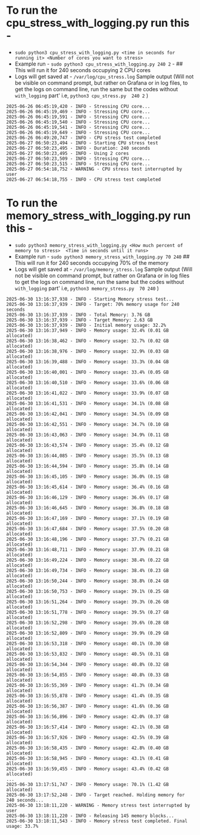 # To run the cpu_stress_with_logging.py run this - 
- ```sudo python3 cpu_stress_with_logging.py <time in seconds for running it> <Number of cores you want to stress>```
- Example run - ```sudo python3 cpu_stress_with_logging.py 240 2``` - ## This will run it for 240 seconds occupying 2 CPU cores
- Logs will get saved at - ```/var/log/cpu_stress.log```
Sample output (Will not be visible on command prompt, but rather on Grafana or in log files, to get the logs on command line, run the same but the codes without `with_logging` part' i.e, `python3 cpu_stress.py  240 2` )
```
2025-06-26 06:45:19,420 - INFO - Stressing CPU core...
2025-06-26 06:45:19,469 - INFO - Stressing CPU core...
2025-06-26 06:45:19,591 - INFO - Stressing CPU core...
2025-06-26 06:45:19,540 - INFO - Stressing CPU core...
2025-06-26 06:45:19,541 - INFO - Stressing CPU core...
2025-06-26 06:45:19,649 - INFO - Stressing CPU core...
2025-06-26 06:49:20,747 - INFO - CPU stress test completed
2025-06-27 06:50:23,494 - INFO - Starting CPU stress test
2025-06-27 06:50:23,495 - INFO - Duration: 240 seconds
2025-06-27 06:50:23,495 - INFO - Using 2 cores
2025-06-27 06:50:23,509 - INFO - Stressing CPU core...
2025-06-27 06:50:23,515 - INFO - Stressing CPU core...
2025-06-27 06:54:18,752 - WARNING - CPU stress test interrupted by user
2025-06-27 06:54:18,755 - INFO - CPU stress test completed
```

# To run the memory_stress_with_logging.py run this -
- ```sudo python3 memory_stress_with_logging.py <How much percent of memory to stress>  <Time in seconds until it runs>```
- Example run - ```sudo python3 memory_stress_with_logging.py 70 240``` ## This will run it for 240 seconds occupying 70% of the memory
- Logs will get saved at - ```/var/log/memory_stress.log```
Sample output (Will not be visible on command prompt, but rather on Grafana or in log files to get the logs on command line, run the same but the codes without `with_logging` part' i.e, `python3 memory_stress.py  70 240` )
```
2025-06-30 13:16:37,938 - INFO - Starting Memory stress test...
2025-06-30 13:16:37,939 - INFO - Target: 70% memory usage for 240 seconds
2025-06-30 13:16:37,939 - INFO - Total Memory: 3.76 GB
2025-06-30 13:16:37,939 - INFO - Target Memory: 2.63 GB
2025-06-30 13:16:37,939 - INFO - Initial memory usage: 32.2%
2025-06-30 13:16:37,949 - INFO - Memory usage: 32.4% (0.01 GB allocated)
2025-06-30 13:16:38,462 - INFO - Memory usage: 32.7% (0.02 GB allocated)
2025-06-30 13:16:38,976 - INFO - Memory usage: 32.9% (0.03 GB allocated)
2025-06-30 13:16:39,488 - INFO - Memory usage: 33.3% (0.04 GB allocated)
2025-06-30 13:16:40,001 - INFO - Memory usage: 33.4% (0.05 GB allocated)
2025-06-30 13:16:40,510 - INFO - Memory usage: 33.6% (0.06 GB allocated)
2025-06-30 13:16:41,022 - INFO - Memory usage: 33.9% (0.07 GB allocated)
2025-06-30 13:16:41,531 - INFO - Memory usage: 34.1% (0.08 GB allocated)
2025-06-30 13:16:42,041 - INFO - Memory usage: 34.5% (0.09 GB allocated)
2025-06-30 13:16:42,551 - INFO - Memory usage: 34.7% (0.10 GB allocated)
2025-06-30 13:16:43,063 - INFO - Memory usage: 34.9% (0.11 GB allocated)
2025-06-30 13:16:43,574 - INFO - Memory usage: 35.4% (0.12 GB allocated)
2025-06-30 13:16:44,085 - INFO - Memory usage: 35.5% (0.13 GB allocated)
2025-06-30 13:16:44,594 - INFO - Memory usage: 35.8% (0.14 GB allocated)
2025-06-30 13:16:45,105 - INFO - Memory usage: 36.0% (0.15 GB allocated)
2025-06-30 13:16:45,614 - INFO - Memory usage: 36.4% (0.16 GB allocated)
2025-06-30 13:16:46,129 - INFO - Memory usage: 36.6% (0.17 GB allocated)
2025-06-30 13:16:46,645 - INFO - Memory usage: 36.8% (0.18 GB allocated)
2025-06-30 13:16:47,169 - INFO - Memory usage: 37.1% (0.19 GB allocated)
2025-06-30 13:16:47,684 - INFO - Memory usage: 37.5% (0.20 GB allocated)
2025-06-30 13:16:48,196 - INFO - Memory usage: 37.7% (0.21 GB allocated)
2025-06-30 13:16:48,711 - INFO - Memory usage: 37.9% (0.21 GB allocated)
2025-06-30 13:16:49,224 - INFO - Memory usage: 38.4% (0.22 GB allocated)
2025-06-30 13:16:49,734 - INFO - Memory usage: 38.4% (0.23 GB allocated)
2025-06-30 13:16:50,244 - INFO - Memory usage: 38.8% (0.24 GB allocated)
2025-06-30 13:16:50,753 - INFO - Memory usage: 39.1% (0.25 GB allocated)
2025-06-30 13:16:51,264 - INFO - Memory usage: 39.3% (0.26 GB allocated)
2025-06-30 13:16:51,778 - INFO - Memory usage: 39.5% (0.27 GB allocated)
2025-06-30 13:16:52,298 - INFO - Memory usage: 39.6% (0.28 GB allocated)
2025-06-30 13:16:52,809 - INFO - Memory usage: 39.9% (0.29 GB allocated)
2025-06-30 13:16:53,318 - INFO - Memory usage: 40.1% (0.30 GB allocated)
2025-06-30 13:16:53,832 - INFO - Memory usage: 40.5% (0.31 GB allocated)
2025-06-30 13:16:54,344 - INFO - Memory usage: 40.8% (0.32 GB allocated)
2025-06-30 13:16:54,855 - INFO - Memory usage: 40.8% (0.33 GB allocated)
2025-06-30 13:16:55,369 - INFO - Memory usage: 41.3% (0.34 GB allocated)
2025-06-30 13:16:55,878 - INFO - Memory usage: 41.4% (0.35 GB allocated)
2025-06-30 13:16:56,387 - INFO - Memory usage: 41.6% (0.36 GB allocated)
2025-06-30 13:16:56,896 - INFO - Memory usage: 42.0% (0.37 GB allocated)
2025-06-30 13:16:57,414 - INFO - Memory usage: 42.1% (0.38 GB allocated)
2025-06-30 13:16:57,926 - INFO - Memory usage: 42.5% (0.39 GB allocated)
2025-06-30 13:16:58,435 - INFO - Memory usage: 42.8% (0.40 GB allocated)
2025-06-30 13:16:58,945 - INFO - Memory usage: 43.1% (0.41 GB allocated)
2025-06-30 13:16:59,455 - INFO - Memory usage: 43.4% (0.42 GB allocated)
...
2025-06-30 13:17:51,747 - INFO - Memory usage: 70.1% (1.42 GB allocated)
2025-06-30 13:17:52,248 - INFO - Target reached. Holding memory for 240 seconds...
2025-06-30 13:18:11,220 - WARNING - Memory stress test interrupted by user
2025-06-30 13:18:11,220 - INFO - Releasing 145 memory blocks...
2025-06-30 13:18:11,543 - INFO - Memory stress test completed. Final usage: 33.7%
```
